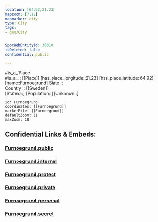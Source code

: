 ```yaml
---
location: [64.92,21.23] 
mapzoom: [7,12] 
mapmarker: city 
type: City
tags:
- geo/City


SpocWebEntityId: 30310
isDeleted: false
confidential: public

---
```

#is_a_/Place  
#is_a_ :: [[Place]] 
[has_place_longitude::21.23] 
[has_place_latitude::64.92] 
[name::Furnoegrund] 
State ::  
Country :: [[Sweden]]  
[StateId::] 
[Population::] 
[Unknown::] 


```leaflet
id: Furnoegrund
coordinates: [[Furnoegrund]] 
markerFile: [[Furnoegrund]] 
defaultZoom: 11 
maxZoom: 18
```


## Confidential Links & Embeds: 

### [Furnoegrund.public](/_public/\Earth\Continent\Europe\Europe~North\Sweden\Provinces~Sweden\Västerbotten\CityFurnoegrund.public.md) 

### [Furnoegrund.internal](/_internal/\Earth\Continent\Europe\Europe~North\Sweden\Provinces~Sweden\Västerbotten\CityFurnoegrund.internal.md) 

### [Furnoegrund.protect](/_protect/\Earth\Continent\Europe\Europe~North\Sweden\Provinces~Sweden\Västerbotten\CityFurnoegrund.protect.md) 

### [Furnoegrund.private](/_private/\Earth\Continent\Europe\Europe~North\Sweden\Provinces~Sweden\Västerbotten\CityFurnoegrund.private.md) 

### [Furnoegrund.personal](/_personal/\Earth\Continent\Europe\Europe~North\Sweden\Provinces~Sweden\Västerbotten\CityFurnoegrund.personal.md) 

### [Furnoegrund.secret](/_secret/\Earth\Continent\Europe\Europe~North\Sweden\Provinces~Sweden\Västerbotten\CityFurnoegrund.secret.md)

